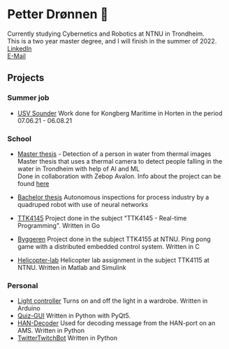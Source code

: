 # Petter Drønnen 👋
Currently studying Cybernetics and Robotics at NTNU in Trondheim.  
This is a two year master degree, and I will finish in the summer of 2022.  
[LinkedIn](https://www.linkedin.com/in/petter-dr%C3%B8nnen-014b02196/)  
[E-Mail](mailto:petter.dronnen@outlook.com)

## Projects
### Summer job
- [USV Sounder](https://github.com/dr0nn1/USVSounder) Work done for Kongberg Maritime in Horten in the period 07.06.21 - 06.08.21

### School
- [Master thesis](https://github.com/dr0nn1/masterThesis) - Detection of a person in water from thermal images   
Master thesis that uses a thermal camera to detect people falling in the water in Trondheim with help of AI and ML  
Done in collaboration with Zebop Avalon. Info about the project can be found [here](https://www.zebopavalon.com/pilot)

- [Bachelor thesis](https://github.com/magnusoy/Sparkie) Autonomous inspections for process industry by a quadruped robot with use of neural networks

- [TTK4145](https://github.com/dr0nn1/TTK4145-Elevator-Project) Project done in the subject "TTK4145 - Real-time Programming".  Written in Go

- [Byggeren](https://github.com/dr0nn1/TTK4155-byggern)  Project done in the subject TTK4155 at NTNU. Ping pong game with a distributed embedded control system. Written in C

- [Helicopter-lab](https://github.com/dr0nn1/TTK4115-Helicopter-lab) Helicopter lab assignment in the subject TTK4115 at NTNU. Written in Matlab and Simulink

### Personal
- [Light controller](https://github.com/dr0nn1/433MHz-light-controller) Turns on and off the light in a wardrobe. Written in Arduino
- [Quiz-GUI](https://github.com/dr0nn1/Quiz-GUI) Written in Python with PyQt5.
- [HAN-Decoder](https://github.com/dr0nn1/HAN-Decoder) Used for decoding message from the HAN-port on an AMS. Written in Python
- [TwitterTwitchBot](https://github.com/dr0nn1/TwitterTwitchBot) Written in Python

<!--
**dr0nn1/dr0nn1** is a ✨ _special_ ✨ repository because its `README.md` (this file) appears on your GitHub profile.

Here are some ideas to get you started:

- 🔭 I’m currently working on ...
- 🌱 I’m currently learning ...
- 👯 I’m looking to collaborate on ...
- 🤔 I’m looking for help with ...
- 💬 Ask me about ...
- 📫 How to reach me: ...
- 😄 Pronouns: ...
- ⚡ Fun fact: ...
-->
